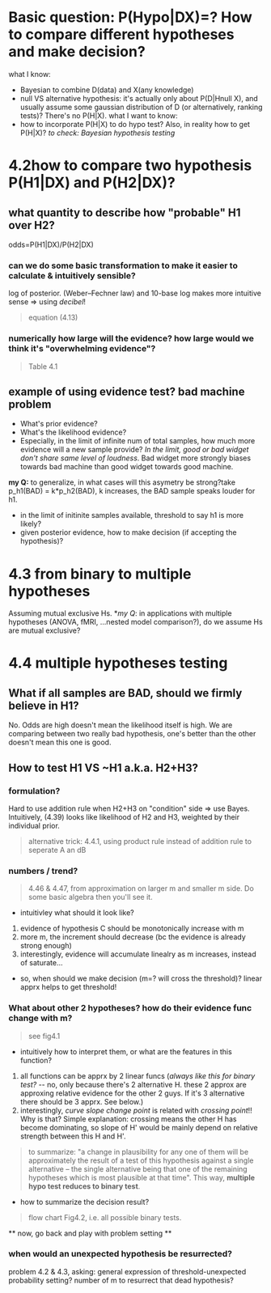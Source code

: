 # Basic question: P(Hypo|DX)=? How to compare different hypotheses and make decision?
what I know: 
* Bayesian to combine D(data) and X(any knowledge)
* null VS alternative hypothesis: it's actually only about P(D|Hnull X), and usually assume some gaussian distribution of D (or alternatively, ranking tests)? There's no P(H|X).
what I want to know:
* how to incorporate P(H|X) to do hypo test? Also, in reality how to get P(H|X)?
*to check: Bayesian hypothesis testing*

# 4.2how to compare two hypothesis P(H1|DX) and P(H2|DX)?
## what quantity to describe how "probable" H1 over H2?
odds=P(H1|DX)/P(H2|DX)
### can we do some basic transformation to make it easier to calculate & intuitively sensible?
log of posterior. (Weber–Fechner law)
and 10-base log makes more intuitive sense => using *decibel*!
> equation (4.13)
### numerically how large will the evidence? how large would we think it's "overwhelming evidence"?
> Table 4.1
## example of using evidence test? bad machine problem
+ What's prior evidence?
+ What's the likelihood evidence? 
+ Especially, in the limit of infinite num of total samples, how much more evidence will a new sample provide?
*In the limit, good or bad widget don't share same level of loudness*. Bad widget more strongly biases towards bad machine than good widget towards good machine. 

**my Q:** to generalize, in what cases will this asymetry be strong?take p_h1(BAD) = k*p_h2(BAD), k increases, the BAD sample speaks louder for h1.

+ in the limit of initinite samples available, threshold to say h1 is more likely?
+ given posterior evidence, how to make decision (if accepting the hypothesis)?

# 4.3 from binary to multiple hypotheses
Assuming mutual exclusive Hs.
**my Q*: in applications with multiple hypotheses (ANOVA, fMRI, ...nested model comparison?), do we assume Hs are mutual exclusive?

# 4.4 multiple hypotheses testing
## What if all samples are BAD, should we firmly believe in H1?
No. Odds are high doesn't mean the likelihood itself is high. We are comparing between two really bad hypothesis, one's better than the other doesn't mean this one is good.
## How to test H1 VS ~H1 a.k.a. H2+H3?
### formulation?
Hard to use addition rule when H2+H3 on "condition" side => use Bayes.
Intuitively, (4.39) looks like likelihood of H2 and H3, weighted by their individual prior.
> alternative trick: 4.4.1, using product rule instead of addition rule to seperate A an dB

### numbers / trend?
> 4.46 & 4.47, from approximation on larger m and smaller m side. Do some basic algebra then you'll see it.
+ intuitivley what should it look like?
1) evidence of hypothesis C should be monotonically increase with m
2) more m, the increment should decrease (bc the evidence is already strong enough)
3) interestingly, evidence will accumulate linealry as m increases, instead of saturate...
+ so, when should we make decision (m=? will cross the threshold)?
linear apprx helps to get threshold!

### What about other 2 hypotheses? how do their evidence func change with m?
> see fig4.1
+ intuitively how to interpret them, or what are the features in this function?
1) all functions can be apprx by 2 linear funcs 
(*always like this for binary test?* -- no, only because there's 2 alternative H. these 2 approx are approxing relative evidence for the other 2 guys. If it's 3 alternative there should be 3 apprx. See below.)
2) interestingly, *curve slope change point* is related with *crossing point*!! Why is that? Simple explanation: crossing means the other H has become dominating, so slope of H' would be mainly depend on relative strength between this H and H'.
> to summarize: "a change in plausibility for any one of them will be approximately the result of a test of this hypothesis against a single alternative – the single alternative being that one of the remaining hypotheses which is most plausible at that time".
This way, **multiple hypo test reduces to binary test**.

+ how to summarize the decision result?
> flow chart Fig4.2, i.e. all possible binary tests.

** now, go back and play with problem setting ** 
### when would an unexpected hypothesis be resurrected?
problem 4.2 & 4.3, asking: general expression of threshold-unexpected probability setting? number of m to resurrect that dead hypothesis?










